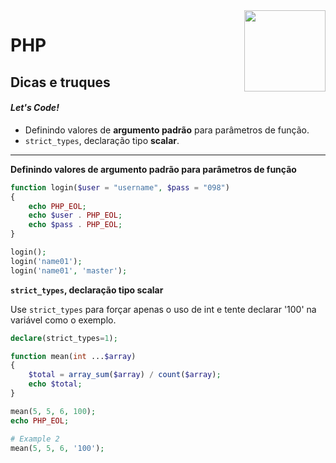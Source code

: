 <img src="https://i.ibb.co/M6nBBb0/mascote.png" align="right" width="130">

# PHP

## Dicas e truques

#### _Let's Code!_

- Definindo valores de **argumento padrão** para parâmetros de função.
- `strict_types`, declaração tipo **scalar**.

---

**Definindo valores de argumento padrão para parâmetros de função**

```PHP
function login($user = "username", $pass = "098")
{
    echo PHP_EOL;
    echo $user . PHP_EOL;
    echo $pass . PHP_EOL;
}

login();
login('name01');
login('name01', 'master');
```

**`strict_types`, declaração tipo **scalar****

Use `strict_types` para forçar apenas o uso de int e tente declarar '100' na variável como o exemplo.

```PHP
declare(strict_types=1);

function mean(int ...$array)
{
    $total = array_sum($array) / count($array);
    echo $total;
}

mean(5, 5, 6, 100);
echo PHP_EOL;

# Example 2
mean(5, 5, 6, '100');
```